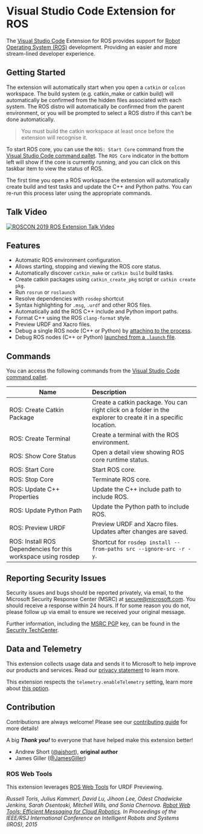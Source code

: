 # Visual Studio Code Extension for ROS

The [Visual Studio Code][vscode] Extension for ROS provides support for [Robot Operating System (ROS)][ros] development. Providing an easier and more stream-lined developer experience.

## Getting Started

The extension will automatically start when you open a `catkin` or `colcon` workspace.
The build system (e.g. catkin_make or catkin build) will automatically be confirmed from the hidden files associated with
each system.
The ROS distro will automatically be confirmed from the parent environment, or you will be prompted to select a ROS
distro if this can't be done automatically.

> You must build the catkin workspace at least once before the extension will recognise it.

To start ROS core, you can use the `ROS: Start Core` command from the [Visual Studio Code command pallet](https://code.visualstudio.com/docs/getstarted/userinterface#_command-palette).
The `ROS Core` indicator in the bottom left will show if the core is currently running, and you can click on this taskbar item to view the status of ROS.

The first time you open a ROS workspace the extension will automatically create build and test tasks and update the
C++ and Python paths. You can re-run this process later using the appropriate commands.

## Talk Video

[![ROSCON 2019 ROS Extension Talk Video](https://i.vimeocdn.com/video/839088609_640.webp)](https://vimeopro.com/osrfoundation/roscon-2019/video/379127667)

## Features

* Automatic ROS environment configuration.
* Allows starting, stopping and viewing the ROS core status.
* Automatically discover `catkin_make` or `catkin build` build tasks.
* Create catkin packages using `catkin_create_pkg` script or `catkin create pkg`.
* Run `rosrun` or `roslaunch`
* Resolve dependencies with `rosdep` shortcut
* Syntax highlighting for `.msg`, `.urdf` and other ROS files.
* Automatically add the ROS C++ include and Python import paths.
* Format C++ using the ROS `clang-format` style.
* Preview URDF and Xacro files.
* Debug a single ROS node (C++ or Python) by [attaching to the process][debug_support-attach].
* Debug ROS nodes (C++ or Python) [launched from a `.launch` file][debug_support-launch].

## Commands
You can access the following commands from the [Visual Studio Code command pallet](https://code.visualstudio.com/docs/getstarted/userinterface#_command-palette).

| Name | Description |
|---|:---|
| ROS: Create Catkin Package | Create a catkin package. You can right click on a folder in the explorer to create it in a specific location. |
| ROS: Create Terminal | Create a terminal with the ROS environment. |
| ROS: Show Core Status | Open a detail view showing ROS core runtime status. |
| ROS: Start Core | Start ROS core. |
| ROS: Stop Core | Terminate ROS core. |
| ROS: Update C++ Properties | Update the C++ include path to include ROS. |
| ROS: Update Python Path | Update the Python path to include ROS. |
| ROS: Preview URDF | Preview URDF and Xacro files. Updates after changes are saved. |
| ROS: Install ROS Dependencies for this workspace using rosdep | Shortcut for `rosdep install --from-paths src --ignore-src -r -y`. |

## Reporting Security Issues

Security issues and bugs should be reported privately, via email, to the Microsoft Security Response Center (MSRC) at [secure@microsoft.com](mailto:secure@microsoft.com). You should receive a response within 24 hours. If for some reason you do not, please follow up via email to ensure we received your original message.

Further information, including the [MSRC PGP](https://technet.microsoft.com/en-us/security/dn606155) key, can be found in the [Security TechCenter](https://technet.microsoft.com/en-us/security/default).

## Data and Telemetry

This extension collects usage data and sends it to Microsoft to help improve our products and services. Read our [privacy statement](https://privacy.microsoft.com/en-us/privacystatement) to learn more.

This extension respects the `telemetry.enableTelemetry` setting, learn more about [this option](https://code.visualstudio.com/docs/supporting/faq#_how-to-disable-telemetry-reporting).

## Contribution
Contributions are always welcome! Please see our [contributing guide][contributing] for more details!

A big ***Thank you!*** to everyone that have helped make this extension better!

* Andrew Short ([@ajshort](https://github.com/ajshort)), **original author**
* James Giller ([@JamesGiller](https://github.com/JamesGiller))

### ROS Web Tools
This extension leverages [ROS Web Tools](http://robotwebtools.org/) for URDF Previewing.

*Russell Toris, Julius Kammerl, David Lu, Jihoon Lee, Odest Chadwicke Jenkins, Sarah Osentoski, Mitchell Wills, and Sonia Chernova. [Robot Web Tools: Efficient Messaging for Cloud Robotics](http://robotwebtools.org/pdf/paper.pdf). In Proceedings of the IEEE/RSJ International Conference on Intelligent Robots and Systems (IROS), 2015*


<!-- link to files -->
<!-- relative links in Visual Studio Marketplace page lead to 404 error, need to use absolute link -->
[contributing]: https://github.com/ms-iot/vscode-ros/blob/master/CONTRIBUTING.md

<!-- feature documentation -->
[debug_support-attach]: https://github.com/ms-iot/vscode-ros/blob/master/doc/debug-support.md#attach
[debug_support-launch]: https://github.com/ms-iot/vscode-ros/blob/master/doc/debug-support.md#launch

<!-- media -->
[download_vsix_artifact]: https://raw.githubusercontent.com/ms-iot/vscode-ros/master/media/documentation/download-vsix-artifact.png

<!-- link to external sites -->
[ros]: http://ros.org
[vscode]: https://code.visualstudio.com
[vscode-ros-master-build_details]: https://github.com/ms-iot/vscode-ros/actions?query=event%3Apush
